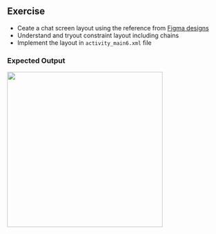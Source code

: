 ## Exercise

- Ceate a chat screen layout using the reference from
  [Figma designs](https://www.figma.com/file/yoK55huhMrsyC21CwaJrwF/Ui%2FUx-On-Mobile?node-id=530%3A3369&t=rvrsjiDnUZTYqPFQ-4)
- Understand and tryout constraint layout including chains
- Implement the layout in `activity_main6.xml` file

### Expected Output

<img src="snapshots/constraint-chains.png" width="360"/>
